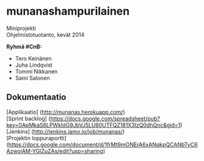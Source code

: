 munanashampurilainen
====================

Miniprojekti  
Ohjelmistotuotanto, kevät 2014  


**Ryhmä #CnB:**  
- Tero Keinänen  
- Juha Lindqvist  
- Tommi Nikkanen  
- Sami Salonen  

Dokumentaatio
-------------
[Applikaatio] (http://munanas.herokuapp.com/)  
[Sprint backlog] (https://docs.google.com/spreadsheet/pub?key=0ApMkaS6LPWkIdG9JbVJ5LU80UTFQZ181X3IzQ0dhQnc&gid=1)  
[Jenkins] (http://jenkins.jamo.io/job/munanas/)  
[Projektin loppuraportti] (https://docs.google.com/document/d/1frMt9mONErA6xANqkpQCANbTyC6AzwojAM-YGlZuZAs/edit?usp=sharing)
